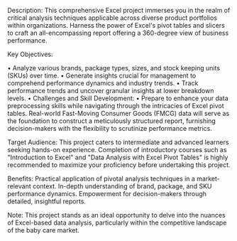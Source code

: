 Description:
This comprehensive Excel project immerses you in the realm of critical analysis techniques applicable across diverse product portfolios within organizations. Harness the power of Excel's pivot tables and slicers to craft an all-encompassing report offering a 360-degree view of business performance.

Key Objectives:

•	Analyze various brands, package types, sizes, and stock keeping units (SKUs) over time.
•	Generate insights crucial for management to comprehend performance dynamics and industry trends.
•	Track performance trends and uncover granular insights at lower breakdown levels.
•	Challenges and Skill Development:
•	Prepare to enhance your data preprocessing skills while navigating through the intricacies of Excel pivot tables. Real-world Fast-Moving Consumer Goods (FMCG) data will serve as the foundation to construct a meticulously structured report, furnishing decision-makers with the flexibility to scrutinize performance metrics.

Target Audience:
This project caters to intermediate and advanced learners seeking hands-on experience. Completion of introductory courses such as "Introduction to Excel" and "Data Analysis with Excel Pivot Tables" is highly recommended to maximize your proficiency before undertaking this project.

Benefits:
Practical application of pivotal analysis techniques in a market-relevant context.
In-depth understanding of brand, package, and SKU performance dynamics.
Empowerment for decision-makers through detailed, insightful reports.

Note: This project stands as an ideal opportunity to delve into the nuances of Excel-based data analysis, particularly within the competitive landscape of the baby care market.
